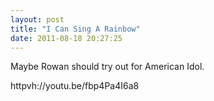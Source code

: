 ```yaml
---
layout: post
title: "I Can Sing A Rainbow"
date: 2011-08-18 20:27:25
---
```

Maybe Rowan should try out for American Idol.

httpvh://youtu.be/fbp4Pa4I6a8
